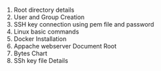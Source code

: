1. Root directory details
2. User and Group Creation
3. SSH key connection using pem file and password
4. Linux basic commands
5. Docker Installation
6. Appache webserver Document Root
7. Bytes Chart
8. SSh key file Details
